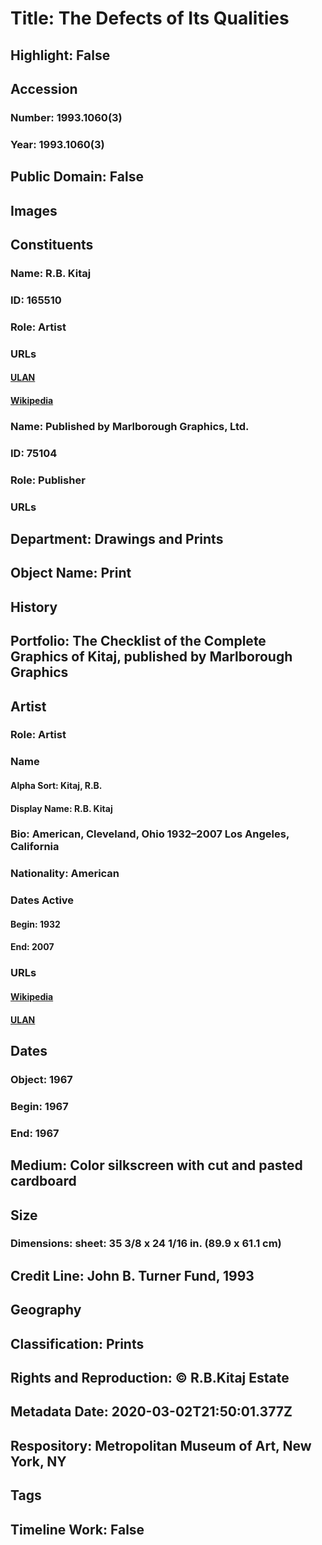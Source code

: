 # Title: The Defects of Its Qualities
## Highlight: False
## Accession
### Number: 1993.1060(3)
### Year: 1993.1060(3)
## Public Domain: False
## Images
## Constituents
### Name: R.B. Kitaj
### ID: 165510
### Role: Artist
### URLs
#### [ULAN](http://vocab.getty.edu/page/ulan/500007852)
#### [Wikipedia](https://www.wikidata.org/wiki/Q569505)
### Name: Published by Marlborough Graphics, Ltd.
### ID: 75104
### Role: Publisher
### URLs
## Department: Drawings and Prints
## Object Name: Print
## History
## Portfolio: The Checklist of the Complete Graphics of Kitaj, published by Marlborough Graphics
## Artist
### Role: Artist
### Name
#### Alpha Sort: Kitaj, R.B.
#### Display Name: R.B. Kitaj
### Bio: American, Cleveland, Ohio 1932–2007 Los Angeles, California
### Nationality: American
### Dates Active
#### Begin: 1932
#### End: 2007
### URLs
#### [Wikipedia](https://www.wikidata.org/wiki/Q569505)
#### [ULAN](http://vocab.getty.edu/page/ulan/500007852)
## Dates
### Object: 1967
### Begin: 1967
### End: 1967
## Medium: Color silkscreen with cut and pasted cardboard
## Size
### Dimensions: sheet: 35 3/8 x 24 1/16 in. (89.9 x 61.1 cm)
## Credit Line: John B. Turner Fund, 1993
## Geography
## Classification: Prints
## Rights and Reproduction: © R.B.Kitaj Estate
## Metadata Date: 2020-03-02T21:50:01.377Z
## Respository: Metropolitan Museum of Art, New York, NY
## Tags
## Timeline Work: False